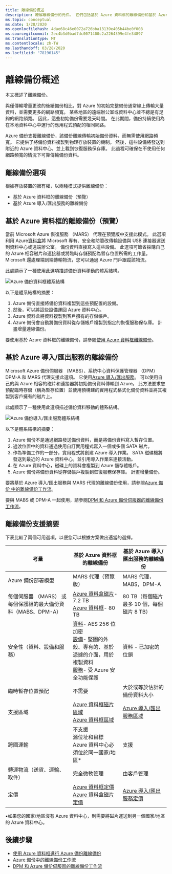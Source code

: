 ```yaml
---
title: 離線備份概述
description: 瞭解離線備份的元件。 它們包括基於 Azure 資料框的離線備份和基於 Azure 導入/匯出服務的離線備份。
ms.topic: conceptual
ms.date: 1/28/2020
ms.openlocfilehash: 4dae68c46e0072a726bba13139e405b44be0f008
ms.sourcegitcommit: 2ec4b3d0bad7dc0071400c2a2264399e4fe34897
ms.translationtype: MT
ms.contentlocale: zh-TW
ms.lasthandoff: 03/28/2020
ms.locfileid: "78196145"
---
```

# <a name="overview-of-offline-backup"></a>離線備份概述

本文概述了離線備份。

與僅傳輸增量更改的後續備份相比，對 Azure 的初始完整備份通常線上傳輸大量資料，並需要更多的網路頻寬。 某些地區的遠端辦公室或資料中心並不總是有足夠的網路頻寬。 因此，這些初始備份需要幾天時間。 在此期間，備份持續使用為在本地資料中心中運行的應用程式預配的相同網路。

Azure 備份支援離線備份，該備份離線傳輸初始備份資料，而無需使用網路頻寬。 它提供了將備份資料複製到物理存放裝置的機制。 然後，這些設備將發送到附近的 Azure 資料中心，並上載到恢復服務保存庫。 此過程可確保在不使用任何網路頻寬的情況下可靠傳輸備份資料。

## <a name="offline-backup-options"></a>離線備份選項

根據存放裝置的擁有權，以兩種模式提供離線備份：

- 基於 Azure 資料框的離線備份（預覽）
- 基於 Azure 導入/匯出服務的離線備份

## <a name="offline-backup-based-on-azure-data-box-preview"></a>基於 Azure 資料框的離線備份（預覽）

當前 Microsoft Azure 恢復服務 （MARS） 代理在預覽版中支援此模式。 此選項利用 Azure[資料盒](https://azure.microsoft.com/services/databox/)將 Microsoft 專有、安全和防篡改傳輸設備與 USB 連接器運送到資料中心或遠端辦公室。 備份資料直接寫入這些設備。 此選項可節省採購自己的 Azure 相容磁片和連接器或將臨時存儲預配為暫存位置所需的工作量。 Microsoft 還處理端到端傳輸物流，您可以通過 Azure 門戶跟蹤該物流。 

此處顯示了一種使用此選項描述備份資料移動的體系結構。

![Azure 備份資料框體系結構](./media/offline-backup-overview/azure-backup-databox-architecture.png)

以下是體系結構的摘要：

1. Azure 備份直接將備份資料複製到這些預配置的設備。
2. 然後，可以將這些設備運回 Azure 資料中心。
3. Azure 資料盒將資料複製到客戶擁有的存儲帳戶。
4. Azure 備份會自動將備份資料從存儲帳戶複製到指定的恢復服務保存庫。 計畫增量連線備份。

要使用基於 Azure 資料框的離線備份，請參閱[使用 Azure 資料框離線備份](offline-backup-azure-data-box.md)。

## <a name="offline-backup-based-on-the-azure-importexport-service"></a>基於 Azure 導入/匯出服務的離線備份

Microsoft Azure 備份伺服器 （MABS）、系統中心資料保護管理器 （DPM） DPM-A 和 MARS 代理支援此選項。 它使用[Azure 導入/匯出服務](https://docs.microsoft.com/azure/storage/common/storage-import-export-service)。 可以使用自己的與 Azure 相容的磁片和連接器將初始備份資料傳輸到 Azure。 此方法要求您預配臨時存儲（稱為暫存位置）並使用預構建的實用程式格式化備份資料並將其複製到客戶擁有的磁片上。 

此處顯示了一種使用此選項描述備份資料移動的體系結構。

![Azure 備份導入/匯出服務體系結構](./media/offline-backup-overview/azure-backup-import-export.png)

以下是體系結構的摘要：

1. Azure 備份不是通過網路發送備份資料，而是將備份資料寫入暫存位置。
2. 過渡位置中的資料通過使用自訂實用程式寫入一個或多個 SATA 磁片。
3. 作為準備工作的一部分，實用程式將創建 Azure 導入作業。 SATA 磁碟機將發送到最近的 Azure 資料中心，並引用導入作業來連接活動。
4. 在 Azure 資料中心，磁碟上的資料會複製到 Azure 儲存體帳戶。
5. Azure 備份將備份資料從存儲帳戶複製到恢復服務保存庫。 計畫增量備份。

要將基於 Azure 導入/匯出服務與 MARS 代理的離線備份使用，請參閱[Azure 備份 中的離線備份工作流](https://docs.microsoft.com/azure/backup/backup-azure-backup-import-export)。

要與 MABS 或 DPM-A 一起使用，請參閱[DPM 和 Azure 備份伺服器的離線備份工作流](https://docs.microsoft.com/azure/backup/backup-azure-backup-server-import-export-)。

## <a name="offline-backup-support-summary"></a>離線備份支援摘要

下表比較了兩個可用選項，以便您可以根據方案做出適當的選擇。

| **考量**                                            | **基於 Azure 資料框的離線備份**                     | **基於 Azure 導入/匯出服務的離線備份**                |
| ------------------------------------------------------------ | ------------------------------------------------------------ | ------------------------------------------------------------ |
| Azure 備份部署模型                              | MARS 代理（預覽版）                                              | MARS 代理，MABS，DPM-A                                           |
| 每個伺服器 （MARS） 或每個保護組的最大備份資料（MABS、DPM-A） | [Azure 資料盒磁片](https://docs.microsoft.com/azure/databox/data-box-disk-overview)- 7.2 TB <br> [Azure 資料框](https://docs.microsoft.com/azure/databox/data-box-overview)- 80 TB       | 80 TB（每個磁片最多 10 個，每個磁片 8 TB）                          |
| 安全性（資料、設備和服務）                           | [資料](https://docs.microsoft.com/azure/databox/data-box-security#data-box-data-protection)- AES 256 位加密 <br> [設備](https://docs.microsoft.com/azure/databox/data-box-security#data-box-device-protection)- 堅固的外殼、專有的、基於憑據的介面，用於複製資料 <br> [服務](https://docs.microsoft.com/azure/databox/data-box-security#data-box-service-protection)- 受 Azure 安全功能保護 | 資料 - 已加密的位鎖                                 |
| 臨時暫存位置預配                     | 不需要                                                | 大於或等於估計的備份資料大小        |
| 支援區域                                           | [Azure 資料框磁片區域](https://docs.microsoft.com/azure/databox/data-box-disk-overview#region-availability) <br> [Azure 資料框區域](https://docs.microsoft.com/azure/databox/data-box-disk-overview#region-availability) | [Azure 導入/匯出服務區域](https://docs.microsoft.com/azure/storage/common/storage-import-export-service#region-availability) |
| 跨國運輸                                     | 不支援  <br>    源位址和目標 Azure 資料中心必須位於同一國家/地區* | 支援                                                    |
| 轉運物流（送貨、運輸、取件）           | 完全微軟管理                                     | 由客戶管理                                            |
| 定價                                                      | [Azure 資料框定價](https://azure.microsoft.com/pricing/details/databox/) <br> [Azure 資料盒磁片定價](https://azure.microsoft.com/pricing/details/databox/disk/) | [Azure 導入/匯出服務定價](https://azure.microsoft.com/pricing/details/storage-import-export/) |

•如果您的國家/地區沒有 Azure 資料中心，則需要將磁片運送到另一個國家/地區的 Azure 資料中心。

## <a name="next-steps"></a>後續步驟

* [使用 Azure 資料框進行 Azure 備份離線備份](offline-backup-azure-data-box.md#backup-data-size-and-supported-data-box-skus)
* [Azure 備份中的離線備份工作流](backup-azure-backup-import-export.md) 
* [DPM 和 Azure 備份伺服器的離線備份工作流](backup-azure-backup-server-import-export-.md)

